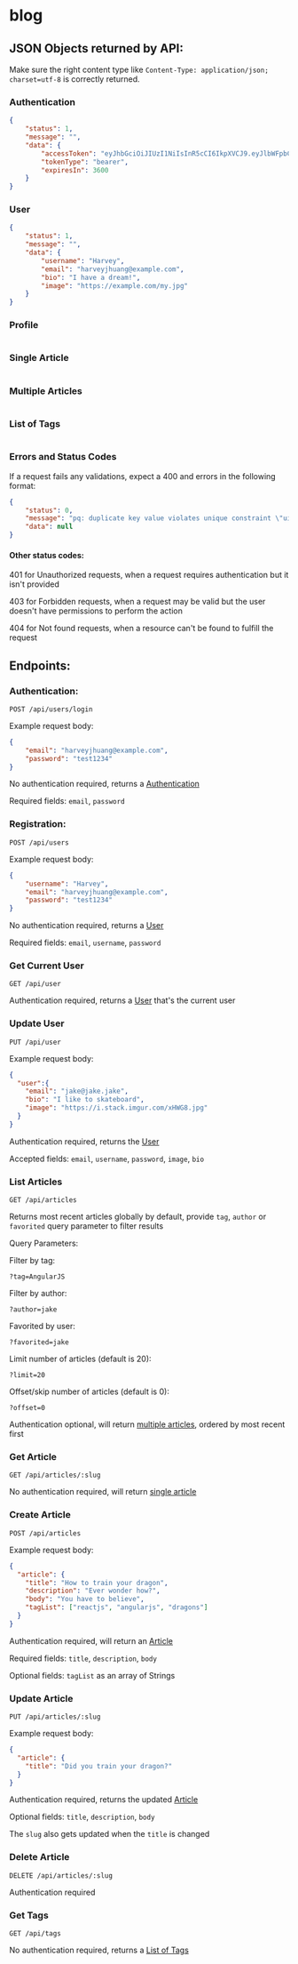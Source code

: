 # blog

## JSON Objects returned by API:

Make sure the right content type like `Content-Type: application/json; charset=utf-8` is correctly returned.

### Authentication
``` JSON
{
    "status": 1,
    "message": "",
    "data": {
        "accessToken": "eyJhbGciOiJIUzI1NiIsInR5cCI6IkpXVCJ9.eyJlbWFpbCI6ImhhcnZleWpodWFuZ0BnbWFpbC5jb20iLCJleHAiOjE1ODYwNzQ2NzAsImlhdCI6MTU4NjA3MTA3MCwiaWQiOiIxIn0.4kLiw0BBjc9Fl4rendjK0Av2Zi30zHVo7q1B9XThbhQ",
        "tokenType": "bearer",
        "expiresIn": 3600
    }
}
```


### User

```JSON
{
    "status": 1,
    "message": "",
    "data": {
        "username": "Harvey",
        "email": "harveyjhuang@example.com",
        "bio": "I have a dream!",
        "image": "https://example.com/my.jpg"
    }
}
```

### Profile

```JSON

```

### Single Article

```JSON

```

### Multiple Articles

```JSON

```


### List of Tags

```JSON

```

### Errors and Status Codes

If a request fails any validations, expect a 400 and errors in the following format:

```JSON
{
    "status": 0,
    "message": "pq: duplicate key value violates unique constraint \"uix_tag_tag\"",
    "data": null
}
```

#### Other status codes:

401 for Unauthorized requests, when a request requires authentication but it isn't provided

403 for Forbidden requests, when a request may be valid but the user doesn't have permissions to perform the action

404 for Not found requests, when a resource can't be found to fulfill the request


## Endpoints:

### Authentication:

`POST /api/users/login`

Example request body:
```JSON
{
    "email": "harveyjhuang@example.com",
    "password": "test1234"
}
```

No authentication required, returns a [Authentication](#authentication)

Required fields: `email`, `password`


### Registration:

`POST /api/users`

Example request body:
```JSON
{
    "username": "Harvey",
    "email": "harveyjhuang@example.com",
    "password": "test1234"
}
```

No authentication required, returns a [User](#user)

Required fields: `email`, `username`, `password`



### Get Current User

`GET /api/user`

Authentication required, returns a [User](#user) that's the current user



### Update User

`PUT /api/user`

Example request body:
```JSON
{
  "user":{
    "email": "jake@jake.jake",
    "bio": "I like to skateboard",
    "image": "https://i.stack.imgur.com/xHWG8.jpg"
  }
}
```

Authentication required, returns the [User](#users-for-authentication)


Accepted fields: `email`, `username`, `password`, `image`, `bio`


### List Articles

`GET /api/articles`

Returns most recent articles globally by default, provide `tag`, `author` or `favorited` query parameter to filter results

Query Parameters:

Filter by tag:

`?tag=AngularJS`

Filter by author:

`?author=jake`

Favorited by user:

`?favorited=jake`

Limit number of articles (default is 20):

`?limit=20`

Offset/skip number of articles (default is 0):

`?offset=0`

Authentication optional, will return [multiple articles](#multiple-articles), ordered by most recent first


### Get Article

`GET /api/articles/:slug`

No authentication required, will return [single article](#single-article)

### Create Article

`POST /api/articles`

Example request body:

```JSON
{
  "article": {
    "title": "How to train your dragon",
    "description": "Ever wonder how?",
    "body": "You have to believe",
    "tagList": ["reactjs", "angularjs", "dragons"]
  }
}
```

Authentication required, will return an [Article](#single-article)

Required fields: `title`, `description`, `body`

Optional fields: `tagList` as an array of Strings


### Update Article

`PUT /api/articles/:slug`

Example request body:

```JSON
{
  "article": {
    "title": "Did you train your dragon?"
  }
}
```

Authentication required, returns the updated [Article](#single-article)

Optional fields: `title`, `description`, `body`

The `slug` also gets updated when the `title` is changed


### Delete Article

`DELETE /api/articles/:slug`

Authentication required


### Get Tags

`GET /api/tags`

No authentication required, returns a [List of Tags](#list-of-tags)
